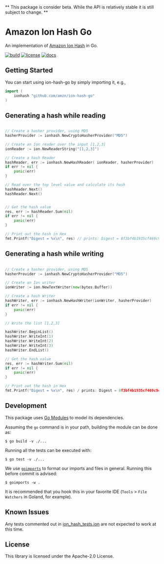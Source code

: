 ** This package is consider beta. While the API is relatively stable it is still subject to change. **

# Amazon Ion Hash Go

An implementation of [Amazon Ion Hash](http://amzn.github.io/ion-hash) in Go.

[![build](https://github.com/amzn/ion-hash-go/workflows/Build/badge.svg)](https://github.com/amzn/ion-hash-go/actions?query=workflow%3ABuild)
[![license](https://img.shields.io/hexpm/l/plug.svg)](https://github.com/amzn/ion-hash-go/blob/master/LICENSE)
[![docs](https://img.shields.io/badge/docs-api-green.svg?style=flat-square)](https://pkg.go.dev/github.com/amzn/ion-hash-go?tab=doc)

## Getting Started

You can start using ion-hash-go by simply importing it, e.g.,

```Go
import (
	ionhash "github.com/amzn/ion-hash-go"
)
```

## Generating a hash while reading

```Go

// Create a hasher provider, using MD5
hasherProvider := ionhash.NewCryptoHasherProvider("MD5")

// Create an Ion reader over the input [1,2,3]
ionReader := ion.NewReaderString("[1,2,3]")

// Create a hash Reader
hashReader, err := ionhash.NewHashReader( ionReader, hasherProvider)
if err != nil {
	panic(err)
}

// Read over the top level value and calculate its hash
hashReader.Next()
hashReader.Next()


// Get the hash value
res, err := hashReader.Sum(nil)
if err != nil {
	panic(err)
}

// Print out the hash in Hex
fmt.Printf("Digest = %x\n", res) // prints: Digest = 8f3bf4b1935cf469c9c10c31524b2625

```

## Generating a hash while writing

```Go

// Create a hasher provider, using MD5
hasherProvider := ionhash.NewCryptoHasherProvider("MD5")

// Create an Ion writer
ionWriter := ion.NewTextWriter(new(bytes.Buffer))

// Create a hash Writer
hashWriter, err := ionhash.NewHashWriter(ionWriter, hasherProvider)
if err != nil {
	panic(err)
}

// Write the list [1,2,3]

hashWriter.BeginList()
hashWriter.WriteInt(1)
hashWriter.WriteInt(2)
hashWriter.WriteInt(3)
hashWriter.EndList()

// Get the hash value
res, err := hashWriter.Sum(nil)
if err != nil {
	panic(err)
}

// Print out the hash in Hex
fmt.Printf("Digest = %x\n", res) / prints: Digest = 8f3bf4b1935cf469c9c10c31524b2625/

```

## Development

This package uses [Go Modules](https://github.com/golang/go/wiki/Modules) to model
its dependencies.

Assuming the `go` command is in your path, building the module can be done as:

```
$ go build -v ./...
```

Running all the tests can be executed with:

```
$ go test -v ./...
```

We use [`goimports`](https://pkg.go.dev/golang.org/x/tools/cmd/goimports?tab=doc) to format
our imports and files in general.  Running this before commit is advised:

```
$ goimports -w .
```

It is recommended that you hook this in your favorite IDE (`Tools` > `File Watchers` in Goland, for example).

## Known Issues

Any tests commented out in
[ion_hash_tests.ion](https://github.com/amzn/ion-hash-go/blob/master/ion_hash_tests.ion)
are not expected to work at this time.

## License

This library is licensed under the Apache-2.0 License.

